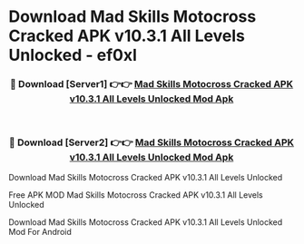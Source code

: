 # Download Mad Skills Motocross Cracked APK v10.3.1 All Levels Unlocked - ef0xl



<div align="center">
<h3>🔴 Download [Server1] 👉👉 <a href="https://momento.my/?title=Mad_Skills_Motocross_Cracked_APK_v10.3.1_All_Levels_Unlocked">Mad Skills Motocross Cracked APK v10.3.1 All Levels Unlocked Mod Apk</a></h3><br>

<h3>🔴 Download [Server2] 👉👉 <a href="https://momento.my/?title=Mad_Skills_Motocross_Cracked_APK_v10.3.1_All_Levels_Unlocked">Mad Skills Motocross Cracked APK v10.3.1 All Levels Unlocked Mod Apk</a></h3>
</div>



Download Mad Skills Motocross Cracked APK v10.3.1 All Levels Unlocked 

Free APK MOD Mad Skills Motocross Cracked APK v10.3.1 All Levels Unlocked 

Download Mad Skills Motocross Cracked APK v10.3.1 All Levels Unlocked Mod For Android
